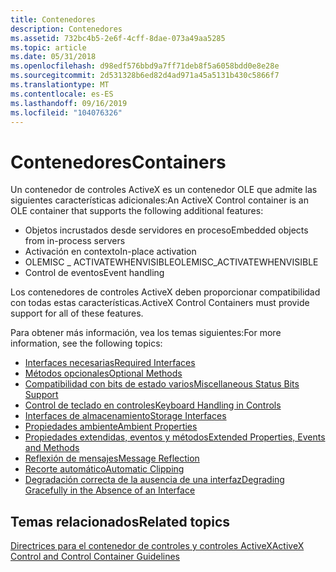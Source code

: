 ```yaml
---
title: Contenedores
description: Contenedores
ms.assetid: 732bc4b5-2e6f-4cff-8dae-073a49aa5285
ms.topic: article
ms.date: 05/31/2018
ms.openlocfilehash: d98edf576bbd9a7ff71deb8f5a6058bdd0e8e28e
ms.sourcegitcommit: 2d531328b6ed82d4ad971a45a5131b430c5866f7
ms.translationtype: MT
ms.contentlocale: es-ES
ms.lasthandoff: 09/16/2019
ms.locfileid: "104076326"
---
```

# <a name="containers"></a><span data-ttu-id="04994-103">Contenedores</span><span class="sxs-lookup"><span data-stu-id="04994-103">Containers</span></span>

<span data-ttu-id="04994-104">Un contenedor de controles ActiveX es un contenedor OLE que admite las siguientes características adicionales:</span><span class="sxs-lookup"><span data-stu-id="04994-104">An ActiveX Control container is an OLE container that supports the following additional features:</span></span>

-   <span data-ttu-id="04994-105">Objetos incrustados desde servidores en proceso</span><span class="sxs-lookup"><span data-stu-id="04994-105">Embedded objects from in-process servers</span></span>
-   <span data-ttu-id="04994-106">Activación en contexto</span><span class="sxs-lookup"><span data-stu-id="04994-106">In-place activation</span></span>
-   <span data-ttu-id="04994-107">OLEMISC \_ ACTIVATEWHENVISIBLE</span><span class="sxs-lookup"><span data-stu-id="04994-107">OLEMISC\_ACTIVATEWHENVISIBLE</span></span>
-   <span data-ttu-id="04994-108">Control de eventos</span><span class="sxs-lookup"><span data-stu-id="04994-108">Event handling</span></span>

<span data-ttu-id="04994-109">Los contenedores de controles ActiveX deben proporcionar compatibilidad con todas estas características.</span><span class="sxs-lookup"><span data-stu-id="04994-109">ActiveX Control Containers must provide support for all of these features.</span></span>

<span data-ttu-id="04994-110">Para obtener más información, vea los temas siguientes:</span><span class="sxs-lookup"><span data-stu-id="04994-110">For more information, see the following topics:</span></span>

-   [<span data-ttu-id="04994-111">Interfaces necesarias</span><span class="sxs-lookup"><span data-stu-id="04994-111">Required Interfaces</span></span>](required-interfaces.md)
-   [<span data-ttu-id="04994-112">Métodos opcionales</span><span class="sxs-lookup"><span data-stu-id="04994-112">Optional Methods</span></span>](optional-methods-in-control-interfaces.md)
-   [<span data-ttu-id="04994-113">Compatibilidad con bits de estado varios</span><span class="sxs-lookup"><span data-stu-id="04994-113">Miscellaneous Status Bits Support</span></span>](miscellaneous-status-bits-support.md)
-   [<span data-ttu-id="04994-114">Control de teclado en controles</span><span class="sxs-lookup"><span data-stu-id="04994-114">Keyboard Handling in Controls</span></span>](keyboard-handling-in-controls.md)
-   [<span data-ttu-id="04994-115">Interfaces de almacenamiento</span><span class="sxs-lookup"><span data-stu-id="04994-115">Storage Interfaces</span></span>](storage-interfaces.md)
-   [<span data-ttu-id="04994-116">Propiedades ambiente</span><span class="sxs-lookup"><span data-stu-id="04994-116">Ambient Properties</span></span>](ambient-properties-for-controls.md)
-   [<span data-ttu-id="04994-117">Propiedades extendidas, eventos y métodos</span><span class="sxs-lookup"><span data-stu-id="04994-117">Extended Properties, Events and Methods</span></span>](extended-properties--events-and-methods.md)
-   [<span data-ttu-id="04994-118">Reflexión de mensajes</span><span class="sxs-lookup"><span data-stu-id="04994-118">Message Reflection</span></span>](message-reflection.md)
-   [<span data-ttu-id="04994-119">Recorte automático</span><span class="sxs-lookup"><span data-stu-id="04994-119">Automatic Clipping</span></span>](automatic-clipping.md)
-   [<span data-ttu-id="04994-120">Degradación correcta de la ausencia de una interfaz</span><span class="sxs-lookup"><span data-stu-id="04994-120">Degrading Gracefully in the Absence of an Interface</span></span>](degrading-gracefully-in-the-absence-of-an-interface.md)

## <a name="related-topics"></a><span data-ttu-id="04994-121">Temas relacionados</span><span class="sxs-lookup"><span data-stu-id="04994-121">Related topics</span></span>

<dl> <dt>

[<span data-ttu-id="04994-122">Directrices para el contenedor de controles y controles ActiveX</span><span class="sxs-lookup"><span data-stu-id="04994-122">ActiveX Control and Control Container Guidelines</span></span>](activex-control-and-control-container-guidelines.md)
</dt> </dl>

 

 




